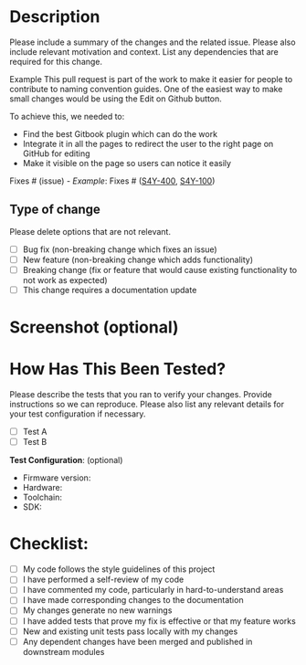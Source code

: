 # Description

Please include a summary of the changes and the related issue. Please also include relevant motivation and context. List any dependencies that are required for this change.

Example
This pull request is part of the work to make it easier for people to contribute to naming convention guides. One of the easiest way to make small changes would be using the Edit on Github button.

To achieve this, we needed to:
- Find the best Gitbook plugin which can do the work
- Integrate it in all the pages to redirect the user to the right page on GitHub for editing
- Make it visible on the page so users can notice it easily



Fixes # (issue) - *Example*: Fixes # ([S4Y-400](https://www.w3.org/Provider/Style/dummy.html), [S4Y-100](https://www.w3.org/Provider/Style/dummy.html))

## Type of change

Please delete options that are not relevant.

- [ ] Bug fix (non-breaking change which fixes an issue)
- [ ] New feature (non-breaking change which adds functionality)
- [ ] Breaking change (fix or feature that would cause existing functionality to not work as expected)
- [ ] This change requires a documentation update

# Screenshot (optional)

# How Has This Been Tested?

Please describe the tests that you ran to verify your changes. Provide instructions so we can reproduce. Please also list any relevant details for your test configuration if necessary.

- [ ] Test A
- [ ] Test B

**Test Configuration**: (optional)
* Firmware version:
* Hardware:
* Toolchain:
* SDK:

# Checklist:

- [ ] My code follows the style guidelines of this project
- [ ] I have performed a self-review of my code
- [ ] I have commented my code, particularly in hard-to-understand areas
- [ ] I have made corresponding changes to the documentation
- [ ] My changes generate no new warnings
- [ ] I have added tests that prove my fix is effective or that my feature works
- [ ] New and existing unit tests pass locally with my changes
- [ ] Any dependent changes have been merged and published in downstream modules
